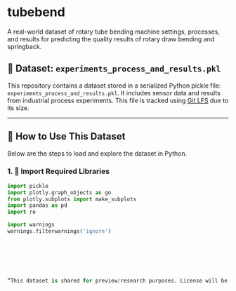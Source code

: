# tubebend
A real-world dataset of rotary tube bending machine settings, processes, and results for predicting the quality results of rotary draw bending and springback.



## 📄 Dataset: `experiments_process_and_results.pkl`

This repository contains a dataset stored in a serialized Python pickle file: `experiments_process_and_results.pkl`. It includes sensor data and results from industrial process experiments. This file is tracked using [Git LFS](https://git-lfs.com/) due to its size.

---

## 🧪 How to Use This Dataset

Below are the steps to load and explore the dataset in Python.

### 1. 🧰 Import Required Libraries

```python
import pickle
import plotly.graph_objects as go
from plotly.subplots import make_subplots
import pandas as pd
import re

import warnings
warnings.filterwarnings('ignore')







“This dataset is shared for preview/research purposes. License will be added later.”
